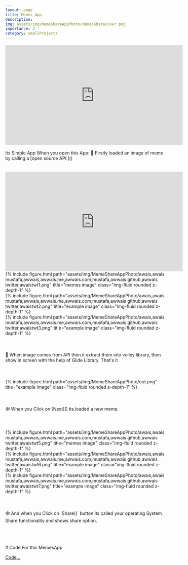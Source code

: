 ```yaml
---
layout: page
title: Memes App
description: 
img: assets/img/MemeShareAppPhoto/MemesShareCover.png
importance: 2
category: smallProjects
---
```

<center>
    <iframe width="560" height="315" src="https://www.youtube.com/embed/1PUq66TIl-U" title="YouTube video player" frameborder="0" allow="accelerometer; autoplay; clipboard-write; encrypted-media; gyroscope; picture-in-picture" allowfullscreen></iframe>
</center>
<br>
Its Simple App When you open this App:
               🚀 Firstly loaded an image of meme by calling a [open source API.]()
               
                
                
                
<br>      
<br>
<br>
<center>
    <iframe width="560" height="315" src="https://youtu.be/FHdfvCnBm8c" title="YouTube video player" frameborder="0"  allowfullscreen></iframe>
</center>


<div class="row">
    <div class="col-sm mt-3 mt-md-0">
        {% include figure.html path="assets/img/MemeShareAppPhoto/awais,awais mustafa,awwais,awwais.me,awwais.com,mustafa,awwais github,awwais twitter,awaistwt1.png" title="memes image" class="img-fluid rounded z-depth-1" %}
    </div>
    <div class="col-sm mt-3 mt-md-0">
        {% include figure.html path="assets/img/MemeShareAppPhoto/awais,awais mustafa,awwais,awwais.me,awwais.com,mustafa,awwais github,awwais twitter,awaistwt2.png" title="example image" class="img-fluid rounded z-depth-1" %}
    </div>
    <div class="col-sm mt-3 mt-md-0">
        {% include figure.html path="assets/img/MemeShareAppPhoto/awais,awais mustafa,awwais,awwais.me,awwais.com,mustafa,awwais github,awwais twitter,awaistwt3.png" title="example image" class="img-fluid rounded z-depth-1" %}
    </div>
</div>

<br>
<br>
<br>

<div class="caption">
    🚀 When image comes from API then it extract them into volley library, then show in screen with the help of Glide Library.
                                                 That's it
</div>

<br>
<br>
<br>

<div class="row">
    <div class="col-sm mt-3 mt-md-0">
        {% include figure.html path="assets/img/MemeShareAppPhoto/out.png" title="example image" class="img-fluid rounded z-depth-1" %}
    </div>
</div>

<br>
<br>
<br>

<div class="caption">
    🕸 When you Click on [Next]() its loaded a new meme.
                                               
</div>

<br>
<br>
<br>

<div class="row">
    <div class="col-sm mt-3 mt-md-0">
        {% include figure.html path="assets/img/MemeShareAppPhoto/awais,awais mustafa,awwais,awwais.me,awwais.com,mustafa,awwais github,awwais twitter,awaistwt5.png" title="memes image" class="img-fluid rounded z-depth-1" %}
    </div>
    <div class="col-sm mt-3 mt-md-0">
        {% include figure.html path="assets/img/MemeShareAppPhoto/awais,awais mustafa,awwais,awwais.me,awwais.com,mustafa,awwais github,awwais twitter,awaistwt6.png" title="example image" class="img-fluid rounded z-depth-1" %}
    </div>
    <div class="col-sm mt-3 mt-md-0">
        {% include figure.html path="assets/img/MemeShareAppPhoto/awais,awais mustafa,awwais,awwais.me,awwais.com,mustafa,awwais github,awwais twitter,awaistwt7.png" title="example image" class="img-fluid rounded z-depth-1" %}
    </div>
</div>

<br>
<br>
<br>

<div class="caption">
    🕸 And when you Click on `Share()` button its called your operating System Share functionality and shows share option.
                                               
</div>





<br>
<br>
<br>
<br>
# Code For this MemesApp
<br>

[Code...](https://github.com/awwais/MemesShare)

